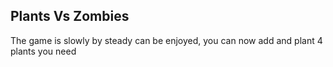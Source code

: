 ## Plants Vs Zombies
The game is slowly by steady can be enjoyed, you can now add and plant 4 plants you need
